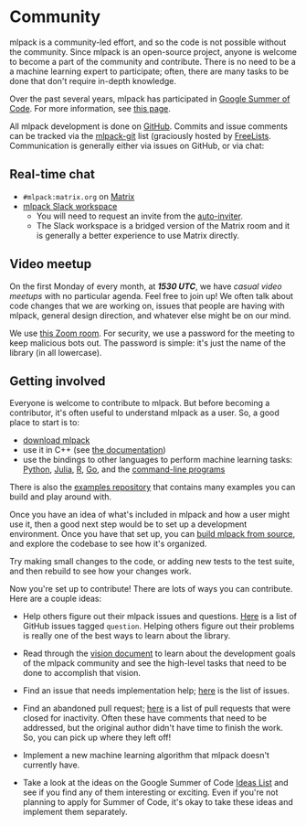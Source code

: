 # Community

mlpack is a community-led effort, and so the code is not possible without the
community.  Since mlpack is an open-source project, anyone is welcome to become
a part of the community and contribute.  There is no need to be a a machine
learning expert to participate; often, there are many tasks to be done that
don't require in-depth knowledge.

Over the past several years, mlpack has participated in
[Google Summer of Code](https://summerofcode.withgoogle.com/).  For more
information, see [this page](gsoc.md).

All mlpack development is done on [GitHub](https://github.com/mlpack/mlpack).
Commits and issue comments can be tracked via the
[mlpack-git](https://www.freelists.org/list/mlpack-git) list (graciously hosted
by [FreeLists](https://www.freelists.org).  Communication is generally either
via issues on GitHub, or via chat:

## Real-time chat

 * `#mlpack:matrix.org` on [Matrix](https://www.matrix.org/)
 * [mlpack Slack workspace](https://mlpack.slack.com/)
   - You will need to request an invite from the
     [auto-inviter](http://slack-inviter.mlpack.org:4000).
   - The Slack workspace is a bridged version of the Matrix room and it is
     generally a better experience to use Matrix directly.

## Video meetup

On the first Monday of every month, at ***1530 UTC***, we have *casual video
meetups* with no particular agenda.  Feel free to join up!  We often talk about
code changes that we are working on, issues that people are having with mlpack,
general design direction, and whatever else might be on our mind.

We use [this Zoom room](https://zoom.us/j/3820896170).  For security, we use a
password for the meeting to keep malicious bots out.  The password is simple:
it's just the name of the library (in all lowercase).

## Getting involved

Everyone is welcome to contribute to mlpack.  But before becoming a contributor,
it's often useful to understand mlpack as a user.  So, a good place to start is
to:

 - [download mlpack](https://www.mlpack.org/download.html)
 - use it in C++ (see [the documentation](../index.md))
 - use the bindings to other languages to perform machine learning tasks:
    [Python](../user/bindings/python.md), [Julia](../user/bindings/julia.md),
    [R](../user/bindings/r.md), [Go](../user/bindings/go.md), and the
    [command-line programs](../user/bindings/cli.md)

There is also the [examples repository](https://github.com/mlpack/examples) that
contains many examples you can build and play around with.

Once you have an idea of what's included in mlpack and how a user might use it,
then a good next step would be to set up a development environment.  Once you
have that set up, you can [build mlpack from source](../user/install.md), and
explore the codebase to see how it's organized.

Try making small changes to the code, or adding new tests to the test suite, and
then rebuild to see how your changes work.

Now you're set up to contribute!  There are lots of ways you can contribute.
Here are a couple ideas:

 * Help others figure out their mlpack issues and questions.
   [Here](https://github.com/mlpack/mlpack/issues?q=is%3Aopen+is%3Aissue+label%3A%22t%3A+question%22)
   is a list of GitHub issues tagged `question`.  Helping others figure out
   their problems is really one of the best ways to learn about the library.

 * Read through the [vision document](https://www.mlpack.org/papers/vision.pdf)
   to learn about the development goals of the mlpack community and see the
   high-level tasks that need to be done to accomplish that vision.

 * Find an issue that needs implementation help;
   [here](https://github.com/mlpack/mlpack/issues) is the list of issues.

 * Find an abandoned pull request;
   [here](https://github.com/mlpack/mlpack/pulls?q=is%3Aclosed+is%3Apr+label%3A%22s%3A+stale%22)
   is a list of pull requests that were closed for inactivity.  Often these have
   comments that need to be addressed, but the original author didn't have time
   to finish the work.  So, you can pick up where they left off!

 * Implement a new machine learning algorithm that mlpack doesn't currently
   have.

 * Take a look at the ideas on the Google Summer of Code
   [Ideas List](https://github.com/mlpack/mlpack/wiki/SummerOfCOdeIdeas) and see
   if you find any of them interesting or exciting.  Even if you're not planning
   to apply for Summer of Code, it's okay to take these ideas and implement them
   separately.
